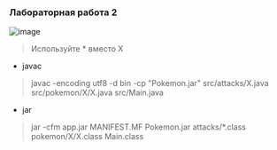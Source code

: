 ### Лабораторная работа 2

![image](https://github.com/vnikolaenko-dev/ITMO/assets/64604542/08edf289-3284-4adf-bd11-f65b78936cc6)

>Используйте * вместо X
- javac
>javac -encoding utf8 -d bin -cp "Pokemon.jar" src/attacks/X.java src/pokemon/X/X.java src/Main.java
- jar
>jar -cfm app.jar MANIFEST.MF Pokemon.jar attacks/*.class pokemon/X/X.class Main.class
